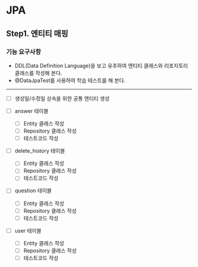 # JPA

## Step1. 엔티티 매핑

### 기능 요구사항

- DDL(Data Definition Language)을 보고 유추하여 엔티티 클래스와 리포지토리 클래스를 작성해 본다.
- @DataJpaTest를 사용하여 학습 테스트를 해 본다.

---

- [ ] 생성일/수정일 상속을 위한 공통 엔티티 생성

- [ ] answer 테이블
    - [ ] Entity 클래스 작성
    - [ ] Repository 클래스 작성
    - [ ] 테스트코드 작성

- [ ] delete_history 테이블
    - [ ] Entity 클래스 작성
    - [ ] Repository 클래스 작성
    - [ ] 테스트코드 작성

- [ ] question 테이블
    - [ ] Entity 클래스 작성
    - [ ] Repository 클래스 작성
    - [ ] 테스트코드 작성

- [ ] user 테이블
    - [ ] Entity 클래스 작성
    - [ ] Repository 클래스 작성
    - [ ] 테스트코드 작성
